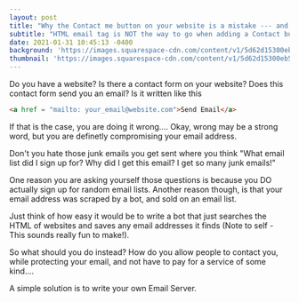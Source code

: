 ```yaml
---
layout: post
title: "Why the Contact me button on your website is a mistake --- and how to fix it."
subtitle: "HTML email tag is NOT the way to go when adding a Contact button on your website. Instead write a custom email server."
date: 2021-01-31 10:45:13 -0400
background: 'https://images.squarespace-cdn.com/content/v1/5d62d15300eb5b0001437ac0/1571423079485-IZV5TPVFXY5KUGTU0H1B/ke17ZwdGBToddI8pDm48kF3b0F6TZLT9otilcPsBYFF7gQa3H78H3Y0txjaiv_0fDoOvxcdMmMKkDsyUqMSsMWxHk725yiiHCCLfrh8O1z5QPOohDIaIeljMHgDF5CVlOqpeNLcJ80NK65_fV7S1UUIsudu2kQUUvXD3nDtzWC7e7jcZ2kiePDyQxwLmmWY5H3bqxw7fF48mhrq5Ulr0Hg/YouLookLikeAThing_HC2.png?format=1000w'
thumbnail: 'https://images.squarespace-cdn.com/content/v1/5d62d15300eb5b0001437ac0/1571423079485-IZV5TPVFXY5KUGTU0H1B/ke17ZwdGBToddI8pDm48kF3b0F6TZLT9otilcPsBYFF7gQa3H78H3Y0txjaiv_0fDoOvxcdMmMKkDsyUqMSsMWxHk725yiiHCCLfrh8O1z5QPOohDIaIeljMHgDF5CVlOqpeNLcJ80NK65_fV7S1UUIsudu2kQUUvXD3nDtzWC7e7jcZ2kiePDyQxwLmmWY5H3bqxw7fF48mhrq5Ulr0Hg/YouLookLikeAThing_HC2.png?format=1000w'
---
```


Do you have a website? Is there a contact form on your website? Does this contact form send you an email? Is it written like this
```html
<a href = "mailto: your_email@website.com">Send Email</a>
```

If that is the case, you are doing it wrong....
Okay, wrong may be a strong word, but you are definetly compromising your email address.

Don't you hate those junk emails you get sent where you think "What email list did I sign up for? Why did I get this email? I get so many junk emails!"

One reason you are asking yourself those questions is because you DO actually sign up for random email lists. Another reason though, is that your email address was scraped by a bot, and sold on an email list. 

Just think of how easy it would be to write a bot that just searches the HTML of websites and saves any email addresses it finds (Note to self - This sounds really fun to make!).

So what should you do instead? How do you allow people to contact you, while protecting your email, and not have to pay for a service of some kind....

A simple solution is to write your own Email Server.